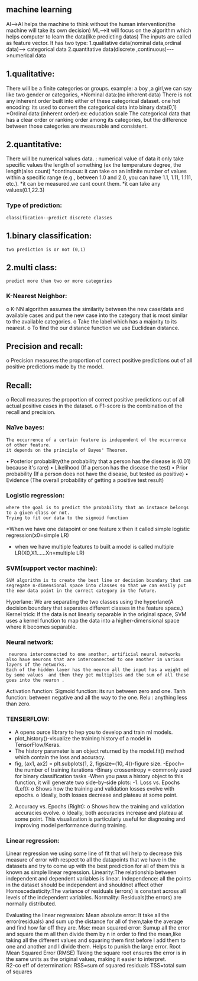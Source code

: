 ## machine learning
Al-->AI helps the machine to think without the human intervention(the machine will take its own decision)
ML-->it will focus on the algorithm which helps computer to learn the data(like predicting datas)
The inputs are called as feature vector.
It has two type:
    1.qualitative data(nominal data,ordinal data)--> categorical data
    2.quantitative data(discrete ,continuous)--->numerical data

## 1.qualitative:
There will be a finite categories or groups.
example: a boy ,a girl,we can say like two gender or categories,
   *Nominal data:(no inherent data)
        	There is not any inherent order built into either of these categorical dataset.
        	one hot encoding: its used to convert the categorical data into binary data(0,1)
   *Ordinal data:(inherent order)
    ex: education scale
 The categorical data that has a clear order or ranking order among its categories,  but the difference between those categories are measurable and consistent.
## 2.quantitative:
There will be numerical values data.
 : numerical value of data 
		it only take specific values
		the length of something (ex the temperature degree, the length(also count)
	*continuous:
	it can take on an infinite number of values within a specific range (e.g., between 1.0 and 2.0, you can have 1.1, 1.11, 1.111, etc.).
	*it can be measured.we cant count them.
	*it can take any values(0.1,22.3)
### Type of prediction:
	classification--predict discrete classes
## 1.binary classification:
	two prediction is or not (0,1)
## 2.multi class: 
	predict more than two or more categories
### K-Nearest Neighbor:
o	K-NN algorithm assumes the similarity between the new case/data and available cases and put the new case into the category that is most similar to the available categories.
o	 Take the label which has a majority to its nearest.
o	To find the our distance function we use Euclidean distance.
## Precision and recall:
o	Precision measures the proportion of correct positive predictions out of all positive predictions made by the model.
## Recall:
o	Recall measures the proportion of correct positive predictions out of all actual positive cases in the dataset.
o	F1-score is the combination of the recall and precision.
 ### Naïve bayes:
	The occurrence of a certain feature is independent of the occurrence of other feature.
	it depends on the principle of Bayes' Theorem.
•	Posterior probability(the probability that a person has the disease is (0.01) because it's rare)
•	Likelihood (If a person has the disease the test)
•	Prior probability (If a person does not have the disease, but tested as positive) 
•	Evidence (The overall probability of getting a positive test result)
### Logistic regression:
	where the goal is to predict the probability that an instance belongs to a given class or not.
	Trying to fit our data to the sigmoid function
*When we have one datapoint or one feature x then it called simple logistic regression(x0=simple LR)
* when we have  multiple features  to built a model is called multiple LR(X0,X1……Xn=multiple LR)
### SVM(support vector machine):
	SVM algorithm is to create the best line or decision boundary that can segregate n-dimensional space into classes so that we can easily put the new data point in the correct category in the future.
Hyperlane:
We are separating the two classes using the hyperlane(A decision boundary that separates different classes in the feature space.)
Kernel trick:
If the data is not linearly separable in the original space, SVM uses a kernel function to map the data into a higher-dimensional space where it becomes separable.

### Neural network:
	 neurons interconnected to one another, artificial neural networks also have neurons that are interconnected to one another in various layers of the networks.
	Each of the hidden layer has the neuron all the input has a weight ed by some values  and then they get multiplies and the sum of all these goes into the neuron .
Activation function:
Sigmoid function:  its run between zero and one.
Tanh function: between negative and all the way to the one.
Relu : anything less than zero.
### TENSERFLOW:
- A opens ource library to hep you to develop and train ml models. 
- plot_history()-visualize the training history of a model in TensorFlow/Keras.
- The history parameter is an object returned by the model.fit() method which contain the loss and accuracy.
 - fig, (ax1, ax2) = plt.subplots(1, 2, figsize=(10, 4))-figure size.
-Epoch= the number of training iterations
-Binary crossentropy = commonly used for binary classification tasks
-When you pass a history object to this function, it will generate two side-by-side plots:
-1.	Loss vs. Epochs (Left):
    o	Shows how the training and validation losses evolve with epochs.
    o	Ideally, both losses decrease and plateau at some point.
2.	Accuracy vs. Epochs (Right):
    o	Shows how the training and validation accuracies evolve.
    o	Ideally, both accuracies increase and plateau at some point.
This visualization is particularly useful for diagnosing and improving model performance during training.
### Linear regression:
Linear regression we using some line of fit that will help to decrease this measure of error with respect to all the datapoints that we have in the datasets and try to come up with the best prediction for all of them this is known as simple linear regression.
Linearity:The relationship between independent and dependent variables is linear.
Independence:	all the points in the dataset should be independent and shouldnot affect  other
Homoscedasticity:The variance of residuals (errors) is constant across all levels of the independent variables.
Normality: Residuals(the errors) are normally distributed.


Evaluating the linear regression:
	Mean absolute error:
It take all the error(residuals) and sum up the distance for all of them,take the average  and find how far off they are.
Mse: mean squared error:
 	Sumup all the error and square the m all then divide them by n in order to find the  mean,like taking all the different values and squaring them first before I add them to one and another and I divide them. Helps to punish the large error.
	Root Mean Squared Error (RMSE)
	Taking the square root ensures the error is in the same units as the original values, making it easier to interpret.	
	R2-co eff of determination:
  	RSS=sum of squared residuals
TSS=total sum of squares
